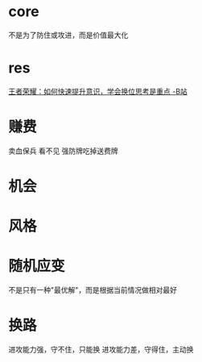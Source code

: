 # core
不是为了防住或攻进，而是价值最大化
# res
[王者荣耀：如何快速提升意识，学会换位思考是重点 -B站](https://www.bilibili.com/video/BV1RZ4y1W72o/)

# 赚费
卖血保兵
看不见
强防牌吃掉送费牌

# 机会

# 风格

# 随机应变
不是只有一种"最优解"，而是根据当前情况做相对最好

# 换路
进攻能力强，守不住，只能换
进攻能力差，守得住，主动换